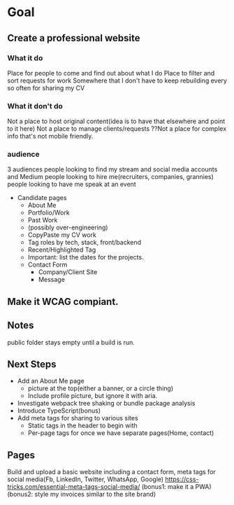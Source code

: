 # Goal

## Create a professional website

### What it do

  Place for people to come and find out about what I do 
  Place to filter and sort requests for work
  Somewhere that I don't have to keep rebuilding every so often for sharing my CV

### What it don't do
  
  Not a place to host original content(idea is to have that elsewhere and point to it here)
  Not a place to manage clients/requests
  ??Not a place for complex info that's not mobile friendly. 

### audience
3 audiences
  people looking to find my stream and social media accounts and Medium
  people looking to hire me(recruiters, companies, grannies)
  people looking to have me speak at an event

- Candidate pages
  - About Me
  - Portfolio/Work
  - Past Work
   - (possibly over-engineering)
   - CopyPaste my CV work
   - Tag roles by tech, stack, front/backend
   - Recent/Highlighted Tag
   - Important: list the dates for the projects. 
  - Contact Form
    - Company/Client Site
    - Message
  
## Make it WCAG compiant.

## Notes

public folder stays empty until a build is run.

## Next Steps

- Add an About Me page
  - picture at the top(either a banner, or a circle thing) 
  - Include profile picture, but ignore it with aria. 
- Investigate webpack tree shaking or bundle package analysis
- Introduce TypeScript(bonus)
- Add meta tags for sharing to various sites
  - Static tags in the header to begin with
  - Per-page tags for once we have separate pages(Home, contact)

## Pages

Build and upload a basic website including a
contact form,
meta tags for social media(Fb, LinkedIn, Twitter, WhatsApp, Google) https://css-tricks.com/essential-meta-tags-social-media/
(bonus1: make it a PWA)
(bonus2: style my invoices similar to the site brand)

